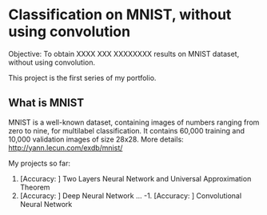 # Classification on MNIST, without using convolution

Objective: To obtain XXXX XXX XXXXXXXX results on MNIST dataset, without using convolution.

This project is the first series of my portfolio. 

## What is MNIST
MNIST is a well-known dataset, containing images of numbers ranging from zero to nine, for multilabel classification. 
It contains 60,000 training and 10,000 validation images of size 28x28.
More details: http://yann.lecun.com/exdb/mnist/

My projects so far:
1. [Accuracy: ] Two Layers Neural Network and Universal Approximation Theorem 
2. [Accuracy: ] Deep Neural Network
...
-1. [Accuracy: ] Convolutional Neural Network
